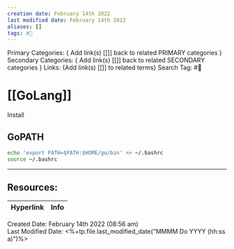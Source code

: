 ```yaml
---
creation date: February 14th 2022
last modified date: February 14th 2022
aliases: []
tags: #📖
---
```


Primary Categories: { Add link(s) [[]] back to related PRIMARY categories }
Secondary Categories:  { Add link(s) [[]] back to related SECONDARY categories }
Links: {Add link(s) [[]] to related terms}
Search Tag: #📖  

# [[GoLang]]  
Install

## GoPATH
```bash
echo 'export PATH=$PATH:$HOME/go/bin' >> ~/.bashrc
source ~/.bashrc
```



___

## Resources:

| Hyperlink | Info |
| --------- | ---- |


Created Date: February 14th 2022 (08:56 am)  
Last Modified Date: <%+tp.file.last_modified_date("MMMM Do YYYY (hh:ss a)")%>
